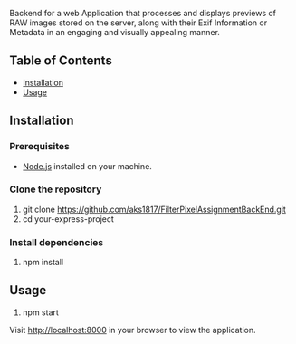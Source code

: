 Backend for a web Application that processes and displays previews of RAW images stored on the server, along with their Exif Information or Metadata in an engaging and visually appealing manner.

## Table of Contents

- [Installation](#installation)
- [Usage](#usage)

## Installation

### Prerequisites

- [Node.js](https://nodejs.org/) installed on your machine.

### Clone the repository

1) git clone https://github.com/aks1817/FilterPixelAssignmentBackEnd.git
2) cd your-express-project

### Install dependencies

1) npm install

## Usage

1) npm start

Visit [http://localhost:8000](http://localhost:8000) in your browser to view the application.
